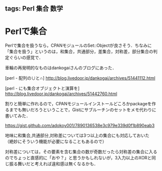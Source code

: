 tags: Perl 集合 数学
---
# Perlで集合

Perlで集合を扱うなら，CPANモジュールのSet::Objectが良さそう．ちなみに「集合を扱う」というのは，和集合，共通部分，差集合，対称差，部分集合の判定ぐらいの感覚で．

車輪の再発明的なものはdankogaiさんのブログにあった．

[perl - 配列の∪と∩] 
http://blog.livedoor.jp/dankogai/archives/51441112.html

[perl - にも集合オブジェクトと演算を]
http://blog.livedoor.jp/dankogai/archives/51442760.html

割りと簡単に作れるので，CPANモジュールインストールどころかpackageを作るまでも無いだろうということで，Gistにサブルーチンのセットをメモ代わりに書いてみた．

https://gist.github.com/adokoy001/7890136538e3c979e339d0f1b890eab3

地味に和集合,共通部分,対称差については3つ以上の集合にも対応しておいた（絶妙にそういう機能が必要になることもあるので）

対称差については，その要素を含む集合の数が奇数だったら対称差の集合に入るのでちょっと直感的に「おや？」と思うかもしれないが，3入力以上のXORと同じ振る舞いだと考えれば違和感は無くなるかも．


